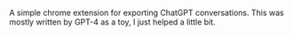 A simple chrome extension for exporting ChatGPT conversations. This was mostly written by GPT-4 as a toy, I just helped a little bit.
